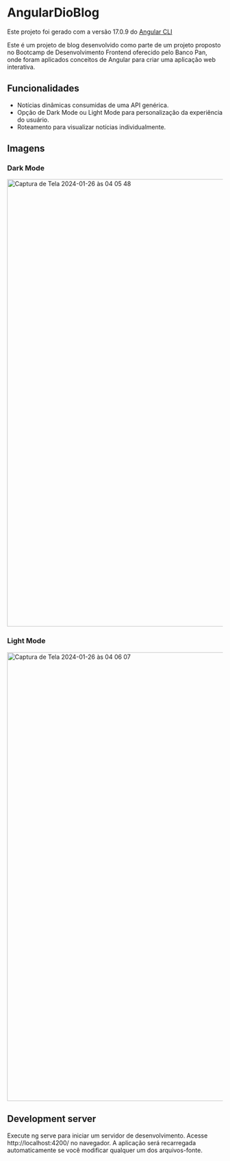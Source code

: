 # AngularDioBlog

Este projeto foi gerado com a versão 17.0.9 do [Angular CLI](https://github.com/angular/angular-cli)

Este é um projeto de blog desenvolvido como parte de um projeto proposto no Bootcamp de Desenvolvimento Frontend oferecido pelo Banco Pan, onde foram aplicados conceitos de Angular para criar uma aplicação web interativa.

## Funcionalidades

  -  Notícias dinâmicas consumidas de uma API genérica.
  -  Opção de Dark Mode ou Light Mode para personalização da experiência do usuário.
  -  Roteamento para visualizar notícias individualmente.

## Imagens

### Dark Mode
<img width="1042" alt="Captura de Tela 2024-01-26 às 04 05 48" src="https://github.com/Bruskym/banco-pan-bootcamp-angular-blog/assets/22759780/49b825a9-6c32-49e3-a82b-95f6109503d0">

### Light Mode
<img width="1045" alt="Captura de Tela 2024-01-26 às 04 06 07" src="https://github.com/Bruskym/banco-pan-bootcamp-angular-blog/assets/22759780/7fc23bf3-b343-4e92-a7eb-06867be39346">

## Development server

Execute ng serve para iniciar um servidor de desenvolvimento. Acesse http://localhost:4200/ no navegador. A aplicação será recarregada automaticamente se você modificar qualquer um dos arquivos-fonte.


